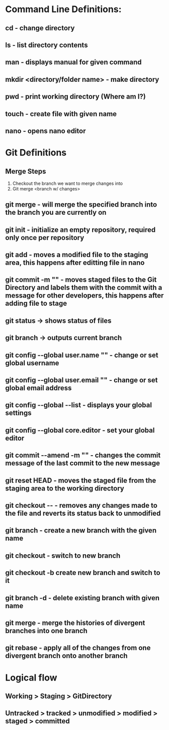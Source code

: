 # Command Line Definitions:

## cd - change directory

## ls - list directory contents

## man <command> - displays manual for given command

## mkdir <directory/folder name> - make directory

## pwd - print working directory (Where am I?)

## touch <filename> - create file with given name

## nano <file> - opens nano editor

# Git Definitions

## Merge Steps
1. Checkout the branch we want to merge changes into
2. Git merge <branch w/ changes>

## git merge <branch-name> - will merge the specified branch into the branch you are currently on

## git init - initialize an empty repository, required only once per repository

## git add <file name> - moves a modified file to the staging area, this happens after editting file in nano

## git commit -m "<message>" - moves staged files to the Git Directory and labels them with the commit with a message for other developers, this happens after adding file to stage

## git status -> shows status of files

## git branch -> outputs current branch

## git config --global user.name "<name>" - change or set global username

## git config --global user.email "<email>" - change or set global email address

## git config --global --list - displays your global settings

## git config --global core.editor <editor of choice> - set your global editor

## git commit --amend -m "<new message>" - changes the commit message of the last commit to the new message

## git reset HEAD <filename> - moves the staged file from the staging area to the working directory

## git checkout -- <filename> - removes any changes made to the file and reverts its status back to unmodified

## git branch <branchname> - create a new branch with the given name

## git checkout <branchname> - switch to new branch

## git checkout -b <branch name> create new branch and switch to it

## git branch -d <branchname> - delete existing branch with given name

## git merge - merge the histories of divergent branches into one branch

## git rebase - apply all of the changes from one divergent branch onto another branch

# Logical flow

## Working > Staging > GitDirectory

## Untracked > tracked > unmodified > modified > staged > committed
